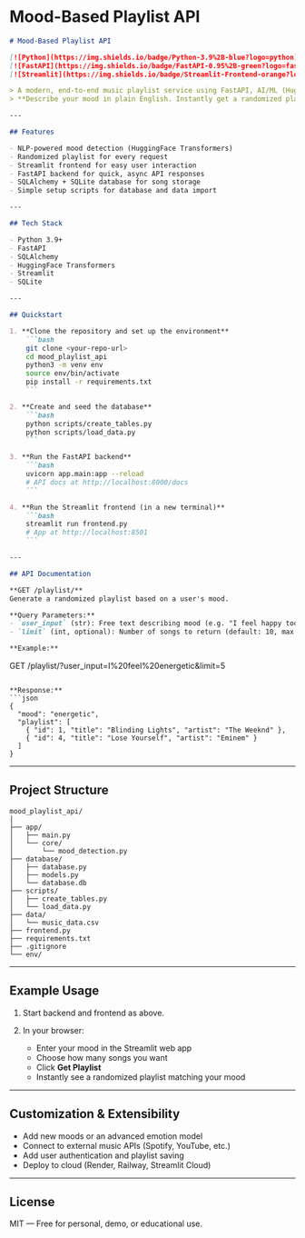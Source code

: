# Mood-Based Playlist API

````markdown
# Mood-Based Playlist API

[![Python](https://img.shields.io/badge/Python-3.9%2B-blue?logo=python)](https://www.python.org/)
[![FastAPI](https://img.shields.io/badge/FastAPI-0.95%2B-green?logo=fastapi)](https://fastapi.tiangolo.com/)
[![Streamlit](https://img.shields.io/badge/Streamlit-Frontend-orange?logo=streamlit)](https://streamlit.io/)

> A modern, end-to-end music playlist service using FastAPI, AI/ML (HuggingFace Transformers), SQLAlchemy, SQLite, and Streamlit.  
> **Describe your mood in plain English. Instantly get a randomized playlist matching your vibe.**

---

## Features

- NLP-powered mood detection (HuggingFace Transformers)
- Randomized playlist for every request
- Streamlit frontend for easy user interaction
- FastAPI backend for quick, async API responses
- SQLAlchemy + SQLite database for song storage
- Simple setup scripts for database and data import

---

## Tech Stack

- Python 3.9+
- FastAPI
- SQLAlchemy
- HuggingFace Transformers
- Streamlit
- SQLite

---

## Quickstart

1. **Clone the repository and set up the environment**
    ```bash
    git clone <your-repo-url>
    cd mood_playlist_api
    python3 -m venv env
    source env/bin/activate
    pip install -r requirements.txt
    ```

2. **Create and seed the database**
    ```bash
    python scripts/create_tables.py
    python scripts/load_data.py
    ```

3. **Run the FastAPI backend**
    ```bash
    uvicorn app.main:app --reload
    # API docs at http://localhost:8000/docs
    ```

4. **Run the Streamlit frontend (in a new terminal)**
    ```bash
    streamlit run frontend.py
    # App at http://localhost:8501
    ```

---

## API Documentation

**GET /playlist/**  
Generate a randomized playlist based on a user's mood.

**Query Parameters:**
- `user_input` (str): Free text describing mood (e.g. "I feel happy today")
- `limit` (int, optional): Number of songs to return (default: 10, max: 30)

**Example:**
````

GET /playlist/?user\_input=I%20feel%20energetic\&limit=5

````

**Response:**
```json
{
  "mood": "energetic",
  "playlist": [
    { "id": 1, "title": "Blinding Lights", "artist": "The Weeknd" },
    { "id": 4, "title": "Lose Yourself", "artist": "Eminem" }
  ]
}
````

---

## Project Structure

```
mood_playlist_api/
│
├── app/
│   ├── main.py
│   └── core/
│       └── mood_detection.py
├── database/
│   ├── database.py
│   ├── models.py
│   └── database.db
├── scripts/
│   ├── create_tables.py
│   └── load_data.py
├── data/
│   └── music_data.csv
├── frontend.py
├── requirements.txt
├── .gitignore
└── env/
```

---

## Example Usage

1. Start backend and frontend as above.
2. In your browser:

   * Enter your mood in the Streamlit web app
   * Choose how many songs you want
   * Click **Get Playlist**
   * Instantly see a randomized playlist matching your mood

---

## Customization & Extensibility

* Add new moods or an advanced emotion model
* Connect to external music APIs (Spotify, YouTube, etc.)
* Add user authentication and playlist saving
* Deploy to cloud (Render, Railway, Streamlit Cloud)

---

## License

MIT — Free for personal, demo, or educational use.

